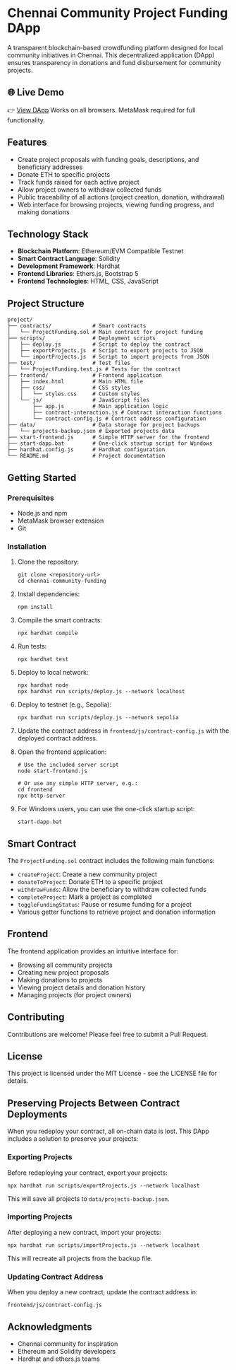 # Chennai Community Project Funding DApp

A transparent blockchain-based crowdfunding platform designed for local community initiatives in Chennai. This decentralized application (DApp) ensures transparency in donations and fund disbursement for community projects.

## 🌐 Live Demo
👉 [View DApp](https://kaviraja05.github.io/Chennai-Funding-Dapp/)
Works on all browsers. MetaMask required for full functionality.

## Features

- Create project proposals with funding goals, descriptions, and beneficiary addresses
- Donate ETH to specific projects
- Track funds raised for each active project
- Allow project owners to withdraw collected funds
- Public traceability of all actions (project creation, donation, withdrawal)
- Web interface for browsing projects, viewing funding progress, and making donations

## Technology Stack

- **Blockchain Platform**: Ethereum/EVM Compatible Testnet
- **Smart Contract Language**: Solidity
- **Development Framework**: Hardhat
- **Frontend Libraries**: Ethers.js, Bootstrap 5
- **Frontend Technologies**: HTML, CSS, JavaScript

## Project Structure

```
project/
├── contracts/             # Smart contracts
│   └── ProjectFunding.sol # Main contract for project funding
├── scripts/               # Deployment scripts
│   ├── deploy.js          # Script to deploy the contract
│   ├── exportProjects.js  # Script to export projects to JSON
│   └── importProjects.js  # Script to import projects from JSON
├── test/                  # Test files
│   └── ProjectFunding.test.js # Tests for the contract
├── frontend/              # Frontend application
│   ├── index.html         # Main HTML file
│   ├── css/               # CSS styles
│   │   └── styles.css     # Custom styles
│   └── js/                # JavaScript files
│       ├── app.js         # Main application logic
│       ├── contract-interaction.js # Contract interaction functions
│       └── contract-config.js # Contract address configuration
├── data/                  # Data storage for project backups
│   └── projects-backup.json # Exported projects data
├── start-frontend.js      # Simple HTTP server for the frontend
├── start-dapp.bat         # One-click startup script for Windows
├── hardhat.config.js      # Hardhat configuration
└── README.md              # Project documentation
```

## Getting Started

### Prerequisites

- Node.js and npm
- MetaMask browser extension
- Git

### Installation

1. Clone the repository:
   ```
   git clone <repository-url>
   cd chennai-community-funding
   ```

2. Install dependencies:
   ```
   npm install
   ```

3. Compile the smart contracts:
   ```
   npx hardhat compile
   ```

4. Run tests:
   ```
   npx hardhat test
   ```

5. Deploy to local network:
   ```
   npx hardhat node
   npx hardhat run scripts/deploy.js --network localhost
   ```

6. Deploy to testnet (e.g., Sepolia):
   ```
   npx hardhat run scripts/deploy.js --network sepolia
   ```

7. Update the contract address in `frontend/js/contract-config.js` with the deployed contract address.

8. Open the frontend application:
   ```
   # Use the included server script
   node start-frontend.js

   # Or use any simple HTTP server, e.g.:
   cd frontend
   npx http-server
   ```

9. For Windows users, you can use the one-click startup script:
   ```
   start-dapp.bat
   ```

## Smart Contract

The `ProjectFunding.sol` contract includes the following main functions:

- `createProject`: Create a new community project
- `donateToProject`: Donate ETH to a specific project
- `withdrawFunds`: Allow the beneficiary to withdraw collected funds
- `completeProject`: Mark a project as completed
- `toggleFundingStatus`: Pause or resume funding for a project
- Various getter functions to retrieve project and donation information

## Frontend

The frontend application provides an intuitive interface for:

- Browsing all community projects
- Creating new project proposals
- Making donations to projects
- Viewing project details and donation history
- Managing projects (for project owners)

## Contributing

Contributions are welcome! Please feel free to submit a Pull Request.

## License

This project is licensed under the MIT License - see the LICENSE file for details.

## Preserving Projects Between Contract Deployments

When you redeploy your contract, all on-chain data is lost. This DApp includes a solution to preserve your projects:

### Exporting Projects

Before redeploying your contract, export your projects:

```
npx hardhat run scripts/exportProjects.js --network localhost
```

This will save all projects to `data/projects-backup.json`.

### Importing Projects

After deploying a new contract, import your projects:

```
npx hardhat run scripts/importProjects.js --network localhost
```

This will recreate all projects from the backup file.

### Updating Contract Address

When you deploy a new contract, update the contract address in:

```
frontend/js/contract-config.js
```

## Acknowledgments

- Chennai community for inspiration
- Ethereum and Solidity developers
- Hardhat and ethers.js teams
